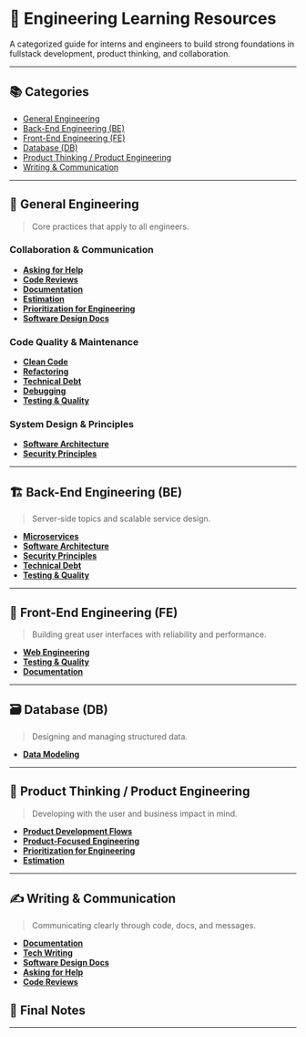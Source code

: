 # 🧠 Engineering Learning Resources

A categorized guide for interns and engineers to build strong foundations in fullstack development, product thinking, and collaboration.

---

## 📚 Categories

- [General Engineering](#general-engineering)
- [Back-End Engineering (BE)](#back-end-engineering-be)
- [Front-End Engineering (FE)](#front-end-engineering-fe)
- [Database (DB)](#database-db)
- [Product Thinking / Product Engineering](#product-thinking--product-engineering)
- [Writing & Communication](#writing--communication)

---

## 🧠 General Engineering

> Core practices that apply to all engineers.

### Collaboration & Communication
- **[Asking for Help](collaboration/asking-for-help.md)**
- **[Code Reviews](collaboration/code-reviews.md)**
- **[Documentation](collaboration/documentation.md)**
- **[Estimation](collaboration/estimation.md)**
- **[Prioritization for Engineering](collaboration/prioritization-for-engineering.md)**
- **[Software Design Docs](collaboration/software-design-docs.md)**

### Code Quality & Maintenance
- **[Clean Code](code-quality/clean-code.md)**
- **[Refactoring](code-quality/refactoring.md)**
- **[Technical Debt](code-quality/technical-debt.md)**
- **[Debugging](code-quality/debugging.md)**
- **[Testing & Quality](code-quality/testing-quality.md)**

### System Design & Principles
- **[Software Architecture](system-design/software-architecture.md)**
- **[Security Principles](system-design/security-principles.md)**

---

## 🏗 Back-End Engineering (BE)

> Server-side topics and scalable service design.

- **[Microservices](be/microservices.md)**
- **[Software Architecture](be/software-architecture.md)**
- **[Security Principles](be/security-principles.md)**
- **[Technical Debt](be/technical-debt.md)**
- **[Testing & Quality](be/testing-quality.md)**

---

## 🎨 Front-End Engineering (FE)

> Building great user interfaces with reliability and performance.

- **[Web Engineering](fe/web-engineering.md)**
- **[Testing & Quality](fe/testing-quality.md)**  
- **[Documentation](fe/documentation.md)**

---

## 🗃 Database (DB)

> Designing and managing structured data.

- **[Data Modeling](db/data-modeling.md)**

---

## 🚀 Product Thinking / Product Engineering

> Developing with the user and business impact in mind.

- **[Product Development Flows](product/product-development-flows.md)**
- **[Product-Focused Engineering](product/product-focused-engineering.md)**
- **[Prioritization for Engineering](product/prioritization-for-engineering.md)**
- **[Estimation](product/estimation.md)**

---

## ✍️ Writing & Communication

> Communicating clearly through code, docs, and messages.

- **[Documentation](writing-communication/documentation.md)**
- **[Tech Writing](writing-communication/tech-writing.md)**
- **[Software Design Docs](writing-communication/software-design-docs.md)**
- **[Asking for Help](writing-communication/asking-for-help.md)**
- **[Code Reviews](writing-communication/code-reviews.md)**

## 🙌 Final Notes

---
